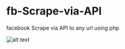 # fb-Scrape-via-API
facebook Scrape via API to any url using php


![alt text](http://image.prntscr.com/image/5e2bd3889205406bb064769ec061f40a.png)
